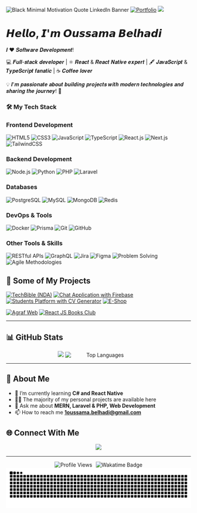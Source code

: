 ![Black Minimal Motivation Quote LinkedIn Banner](https://user-images.githubusercontent.com/91610919/217021561-2300a7e8-0877-4928-b53d-23b8e1b46543.png)
[![Portfolio](https://img.shields.io/badge/-Portfolio-%23000000?style=flat-square&logo=googlechrome&logoColor=ffffff)](https://oussama-belhadi.me) [![](https://img.shields.io/badge/-@Zorous-%23181717?style=flat-square&logo=github)](https://github.com/Zorous)


# 𝙃𝙚𝙡𝙡𝙤, 𝙄'𝙢 𝙊𝙪𝙨𝙨𝙖𝙢𝙖 𝘽𝙚𝙡𝙝𝙖𝙙𝙞  

 

𝑰 ❤️ 𝑺𝒐𝒇𝒕𝒘𝒂𝒓𝒆 𝑫𝒆𝒗𝒆𝒍𝒐𝒑𝒎𝒆𝒏𝒕!

💻 𝑭𝒖𝒍𝒍-𝒔𝒕𝒂𝒄𝒌 𝒅𝒆𝒗𝒆𝒍𝒐𝒑𝒆𝒓 | ⚛ 𝑹𝒆𝒂𝒄𝒕 & 𝑹𝒆𝒂𝒄𝒕 𝑵𝒂𝒕𝒊𝒗𝒆 𝒆𝒙𝒑𝒆𝒓𝒕 | 🖋 𝑱𝒂𝒗𝒂𝑺𝒄𝒓𝒊𝒑𝒕 & 𝑻𝒚𝒑𝒆𝑺𝒄𝒓𝒊𝒑𝒕 𝒇𝒂𝒏𝒂𝒕𝒊𝒄 | ☕ 𝑪𝒐𝒇𝒇𝒆𝒆 𝒍𝒐𝒗𝒆𝒓  

💡 𝑰'𝒎 𝒑𝒂𝒔𝒔𝒊𝒐𝒏𝒂𝒕𝒆 𝒂𝒃𝒐𝒖𝒕 𝒃𝒖𝒊𝒍𝒅𝒊𝒏𝒈 𝒑𝒓𝒐𝒋𝒆𝒄𝒕𝒔 𝒘𝒊𝒕𝒉 𝒎𝒐𝒅𝒆𝒓𝒏 𝒕𝒆𝒄𝒉𝒏𝒐𝒍𝒐𝒈𝒊𝒆𝒔 𝒂𝒏𝒅 𝒔𝒉𝒂𝒓𝒊𝒏𝒈 𝒕𝒉𝒆 𝒋𝒐𝒖𝒓𝒏𝒆𝒚! 🚀



### 🛠 My Tech Stack  
###
### **Frontend Development**  
![HTML5](https://img.shields.io/badge/-HTML5-%23E44D27?style=flat-square&logo=html5&logoColor=ffffff) 
![CSS3](https://img.shields.io/badge/-CSS3-%231572B6?style=flat-square&logo=css3) 
![JavaScript](https://img.shields.io/badge/-JavaScript-%23F7DF1C?style=flat-square&logo=javascript&logoColor=000000&labelColor=%23F7DF1C&color=%23FFCE5A) 
![TypeScript](https://img.shields.io/badge/-TypeScript-007ACC?style=flat-square&logo=typescript&logoColor=white) 
![React.js](https://img.shields.io/badge/-React.js-%23282C34?style=flat-square&logo=react) 
![Next.js](https://img.shields.io/badge/-Next.js-%23000000?style=flat-square&logo=nextdotjs) 
![TailwindCSS](https://img.shields.io/badge/-TailwindCSS-%231a202c?style=flat-square&logo=tailwind-css)  

### **Backend Development**  
![Node.js](https://img.shields.io/badge/-Node.js-%23339933?style=flat-square&logo=node.js&logoColor=ffffff) 
![Python](https://img.shields.io/badge/-Python-%233776AB?style=flat-square&logo=python&logoColor=ffffff) 
![PHP](https://img.shields.io/badge/-PHP-777BB4?style=flat-square&logo=php&logoColor=ffffff) 
![Laravel](https://img.shields.io/badge/-Laravel-%23FF2D20?style=flat-square&logo=laravel&logoColor=ffffff)  

### **Databases**  
![PostgreSQL](https://img.shields.io/badge/-PostgreSQL-%23336791?style=flat-square&logo=postgresql&logoColor=ffffff) 
![MySQL](https://img.shields.io/badge/-MySQL-%234479A1?style=flat-square&logo=mysql&logoColor=ffffff) 
![MongoDB](https://img.shields.io/badge/-MongoDB-%2347A248?style=flat-square&logo=mongodb&logoColor=ffffff) 
![Redis](https://img.shields.io/badge/-Redis-%23DC382D?style=flat-square&logo=redis&logoColor=ffffff)  

### **DevOps & Tools**  
![Docker](https://img.shields.io/badge/-Docker-%232496ED?style=flat-square&logo=docker&logoColor=white) 
![Prisma](https://img.shields.io/badge/-Prisma-%232D3748?style=flat-square&logo=prisma) 
![Git](https://img.shields.io/badge/-Git-%23F05032?style=flat-square&logo=git&logoColor=ffffff) 
![GitHub](https://img.shields.io/badge/-GitHub-%23181717?style=flat-square&logo=github)  

### **Other Tools & Skills**  
![RESTful APIs](https://img.shields.io/badge/-RESTful%20APIs-%2320232a?style=flat-square) 
![GraphQL](https://img.shields.io/badge/-GraphQL-%23E10098?style=flat-square&logo=graphql) 
![Jira](https://img.shields.io/badge/-Jira-%230052CC?style=flat-square&logo=jira-software) 
![Figma](https://img.shields.io/badge/-Figma-%23F24E1E?style=flat-square&logo=figma&logoColor=ffffff) 
![Problem Solving](https://img.shields.io/badge/-Problem%20Solving-%2320232a?style=flat-square) 
![Agile Methodologies](https://img.shields.io/badge/-Agile%20Methodologies-%2320232a?style=flat-square)  



## 🚀 Some of My Projects
[![TechBible (NDA)](https://svg.bookmark.style/api?url=https://github.com/Zorous/TechBible-NDA-.git&mode=dark&style=horizontal)](https://github.com/Zorous/TechBible-NDA-.git)
[![Chat Application with Firebase](https://svg.bookmark.style/api?url=https://github.com/Zorous/chat_application_with_firebase.git&mode=dark&style=horizontal)](https://github.com/Zorous/chat_application_with_firebase.git)
[![Students Platform with CV Generator](https://svg.bookmark.style/api?url=https://github.com/Zorous/Students_Plateform_with_CV_Generator.git&mode=dark&style=horizontal)](https://github.com/Zorous/Students_Plateform_with_CV_Generator.git)
[![E-Shop](https://svg.bookmark.style/api?url=https://github.com/Zorous/E-Shop.git&mode=dark&style=horizontal)](https://github.com/Zorous/E-Shop.git)


[![Agraf Web](https://svg.bookmark.style/api?url=https://github.com/Zorous/agraf-web&mode=dark&style=horizontal)](https://github.com/Zorous/agraf-web)
[![React JS Books Club](https://svg.bookmark.style/api?url=https://github.com/Zorous/React-JS-Books-App&mode=dark&style=horizontal)](https://github.com/Zorous/React-JS-Books-App)

---

## 📊 GitHub Stats

<div align="center">
<img src="https://github-readme-stats.vercel.app/api?username=Zorous&show_icons=true&theme=midnight-purple&count_private=true&include_all_commits=true&cache_seconds=1800" />

  <img src="https://github-readme-stats.vercel.app/api/top-langs/?username=Zorous&theme=midnight-purple&layout=compact&langs_count=10" alt="Top Languages" style="display:inline-block; width:40%;" />
</div>


---

## 🌱 About Me

- 🌱 I’m currently learning **C# and React Native**  
- 👨‍💻 The majority of my personal projects are available here  
- 💬 Ask me about **MERN, Laravel & PHP, Web Development**  
- 📫 How to reach me **1oussama.belhadi@gmail.com**



## 🌐 Connect With Me

<div align="center">
  <a href="https://www.linkedin.com/in/oussama-belhadi/" target="_blank">
    <img src="https://img.shields.io/static/v1?message=LinkedIn&logo=linkedin&label=&color=0077B5&logoColor=white&style=for-the-badge" height="35" />
  </a>
</div>

---

<div align="center" style="display: flex; justify-content: center;">
  <img src="https://komarev.com/ghpvc/?username=Zorous&color=A109C5" alt="Profile Views" style="margin-right:10px;" />
  <img src="https://wakatime.com/badge/user/018d3b7b-b0a0-4749-bd25-8190f66f3c83.svg" alt="Wakatime Badge" />
</div>

<div align="center">
  <img src="https://raw.githubusercontent.com/Vann-Dev/Vann-Dev/output/snake.svg" alt="Snake Animation" />
</div>
